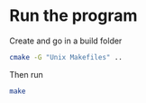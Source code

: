# Run the program

Create and go in a build folder

```bash
cmake -G "Unix Makefiles" ..
```

Then run

```bash
make
```
